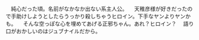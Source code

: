 　純心だった頃。名前がなかなか出ない系主人公。
　天稚彦様が好きだったので手助けしようとしたらうっかり殺しちゃうヒロイン。下手なヤンよりヤンかも。
　そんな空っぽな心を埋めてあげる正邪ちゃん。あれ？ヒロイン？
　語り口がおかしいのはジュブナイルだから。
